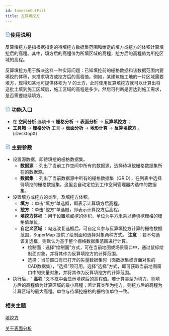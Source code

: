 ```yaml
---
id: InverseCutFill
title: 反算填挖方
---
```

### ![](../../../img/read.gif)使用说明

反算填挖方是指根据指定的待填挖方数据集范围和给定的填方或挖方的体积计算填挖后的高程。其中，填方后的高程值为所填区域的高程，挖方后的高程值为所挖区域的高程。

反算填挖方用于解决这样一种实际问题：已知填挖前的栅格数据和该数据范围内要填挖的体积，来推求填方或挖方后的高程值。例如，某建筑施工地的一片区域需要填方，现得知某地可提供体积为
V 的土方，此时使用反算填挖方就可以计算出将这批土填到施工区域后，施工区域的高程是多少。然后可判断是否达到施工需求，是否需要继续填方。

### ![](../../img/read.gif) 功能入口

  * 在 **空间分析** 选项卡-> **栅格分析** -> **表面分析** -> **反算填挖方** ；
  * **工具箱** -> **栅格分析** 工具-> **表面分析** -> **地形计算** -> **反算填挖方** 。(iDesktopX)

### ![](../../../img/read.gif) 主要参数

  * 设置源数据，即待填挖的栅格数据集。 
    * **数据源** ：列出了当前工作空间中所有的数据源，选择待填挖栅格数据集所在的数据源。
    * **数据集** ：列出了当前数据源中所有的栅格数据集（GRID），在列表中选择待填挖的栅格数据集。这里会自动定位到工作空间管理器内选中的数据集。
  * 设置填方或挖方的类型，及填挖方体积。 
    * **填方** ：单击“填方”单选框，即表示计算填方后高程。
    * **挖方** ：单击“挖方”单选框，即表示计算挖方后高程。
    * **填挖方体积** ：用于设置填或挖的体积，单位为平方米乘以待填挖栅格的栅格值单位。
    * **自定义区域** ：勾选改复选框后，可自定义参与反算填挖方计算的栅格数据范围，SuperMap 提供了绘制面和选择对象两种方式。 **注意** ：若不勾选该复选框，则默认为基于整个栅格数据集范围进行计算。 
      * 绘制面：选择“绘制面”方式，可在当前地图或场景窗口中，通过鼠标绘制面对象，并将其作为反算填挖方的计算范围。
      * 选择：当前窗口有已打开的矢量数据集时（面数据集或含面对象的CAD数据集），“选择”项可用。选择“选择”方式，即可获取当前地图窗口中的矢量对象，并将其作为反算填挖方的计算范围。
  * 执行后，“ **高程** ”文本框中会显示填挖后的高程值。若计算类型为填方，则填方后的高程值为计算区域的最小高程；若计算类型为挖方，则挖方后的高程为计算区域的最大高程。单位与待填挖栅格的栅格值单位一致。

###  相关主题

[填挖方](CutFill)

[关于表面分析](AoubtSurfaceAnalyst)